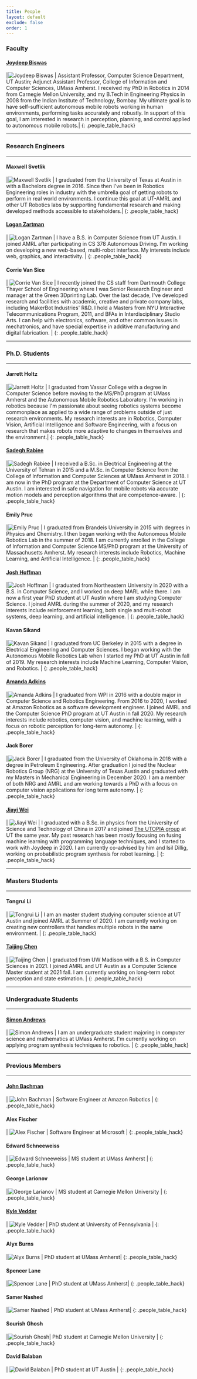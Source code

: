 ```yaml
---
title: People
layout: default
exclude: false
order: 1
---
```


### Faculty

#### [Joydeep Biswas](https://www.joydeepb.com/)

|![Joydeep Biswas](assets/images/people/joydeepb.jpg) | Assistant Professor, Computer Science Department, UT Austin; Adjunct Assistant Professor, College of Information and Computer Sciences, UMass Amherst. I received my PhD in Robotics in 2014 from Carnegie Mellon University, and my B.Tech in Engineering Physics in 2008 from the Indian Institute of Technology, Bombay. My ultimate goal is to have self-sufficient autonomous mobile robots working in human environments, performing tasks accurately and robustly. In support of this goal, I am interested in research in perception, planning, and control applied to autonomous mobile robots.|
{: .people_table_hack}

---
### Research Engineers
---

#### Maxwell Svetlik

|![Maxwell Svetlik](assets/images/people/maxwell_svetlik.jpg) | I graduated from the University of Texas at Austin in with a Bachelors degree in 2016. Since then I've been in Robotics Engineering roles in industry with the umbrella goal of getting robots to perform in real world environments. I continue this goal at UT-AMRL and other UT Robotics labs by supporting fundamental research and making developed methods accessible to stakeholders.|
{: .people_table_hack}

#### [Logan Zartman](https://zartman.org)

| ![Logan Zartman](assets/images/people/logan_zartman.jpg) | I have a B.S. in Computer Science from UT Austin. I joined AMRL after participating in CS 378 Autonomous Driving. I'm working on developing a new web-based, multi-robot interface. My interests include web, graphics, and interactivity. |
{: .people_table_hack}


#### Corrie Van Sice

| ![Corrie Van Sice](assets/images/people/CVanSice_Avatar_Med.png) | I recently joined the CS staff from Dartmouth College Thayer School of Engineering where I was Senior Research Engineer and manager at the Green 3Dprinting Lab.  Over the last decade, I've developed research and facilities with academic, creative and private company labs, including MakerBot Industries' R&D.  I hold a Masters from NYU Interactive Telecommunications Program, 2011, and BFAs in Interdisciplinary Studio Arts.  I can help with electronics, software, and other common issues in mechatronics, and have special expertise in additive manufacturing and digital fabrication. |
{: .people_table_hack}

---
### Ph.D. Students
---

#### Jarrett Holtz

|![Jarrett Holtz](assets/images/people/jarrett_holtz.jpg) | I graduated from Vassar College with a degree in Computer Science before moving to the MS/PhD program at UMass Amherst and the Autonomous Mobile Robotics Laboratory. I'm working in robotics because I'm passionate about seeing robotics systems become commonplace as applied to a wide range of problems outside of just research environments. My research interests are in Robotics, Computer Vision, Artificial Intelligence and Software Engineering, with a focus on research that makes robots more adaptive to changes in themselves and the environment.|
{: .people_table_hack}

#### [Sadegh Rabiee](http://www.cs.utexas.edu/~srabiee/)

|![Sadegh Rabiee](assets/images/people/sadegh_rabiee.jpg) | I received a B.Sc. in Electrical Engineering at the University of Tehran in 2015 and a M.Sc. in Computer Science from the College of Information and Computer Sciences at UMass Amherst in 2018. I am now in the PhD program at the Department of Computer Science at UT Austin. I am interested in safe navigation for mobile robots via accurate motion models and perception algorithms that are competence-aware. |
{: .people_table_hack}

#### Emily Pruc

|![Emily Pruc](assets/images/people/emily_pruc.jpg)  | I graduated from Brandeis University in 2015 with degrees in Physics and Chemistry. I then began working with the Autonomous Mobile Robotics Lab in the summer of 2018. I am currently enrolled in the College of Information and Computer Science MS/PhD program at the University of Massachusetts Amherst. My research interests include Robotics, Machine Learning, and Artificial Intelligence. |
{: .people_table_hack}

#### [Josh Hoffman](https://joshbhoffman.com/)

|![Josh Hoffman](assets/images/people/josh_hoffman.jpg)  | I graduated from Northeastern University in 2020 with a B.S. in Computer Science, and I worked on deep MARL while there. I am now a first year PhD student at UT Austin where I am studying Computer Science. I joined AMRL during the summer of 2020, and my research interests include reinforcement learning, both single and multi-robot systems, deep learning, and artificial intelligence. |
{: .people_table_hack}

#### Kavan Sikand

|![Kavan Sikand](assets/images/people/kavan_sikand.jpg)  | I graduated from UC Berkeley in 2015 with a degree in Electrical Engineering and Computer Sciences. I began working with the Autonomous Mobile Robotics Lab when I started my PhD at UT Austin in fall of 2019. My research interests include Machine Learning, Computer Vision, and Robotics. |
{: .people_table_hack}

#### [Amanda Adkins](https://mandi1267.github.io)

|![Amanda Adkins](assets/images/people/amanda_adkins.jpg)  | I graduated from WPI in 2016 with a double major in Computer Science and Robotics Engineering. From 2016 to 2020, I worked at Amazon Robotics as a software development engineer. I joined AMRL and the Computer Science PhD program at UT Austin in fall 2020. My research interests include robotics, computer vision, and machine learning, with a focus on robotic perception for long-term autonomy. |
{: .people_table_hack}


#### Jack Borer

|![Jack Borer](assets/images/people/jack_borer.jpg)  | I graduated from the University of Oklahoma in 2018 with a degree in Petroleum Engineering. After graduation I joined the Nuclear Robotics Group (NRG) at the University of Texas Austin and graduated with my Masters in Mechanical Engineering in December 2020. I am a member of both NRG and AMRL and am working towards a PhD with a focus on computer vision applications for long term autonomy. |
{: .people_table_hack}

#### [Jiayi Wei](https://mrvplusone.github.io/)

| ![Jiayi Wei](assets/images/people/jiayi_wei.jpg)  | I graduated with a B.Sc. in physics from the University of Science and Technology of China in 2017 and joined [The UTOPIA group](http://utopia.cs.utexas.edu/) at UT the same year. My past research has been mostly focusing on fusing machine learning with programming language techniques, and I started to work with Joydeep in 2020. I am currently co-advised by him and Isil Dillig, working on probabilistic program synthesis for robot learning. |
{: .people_table_hack}

---
### Masters Students
---

#### Tongrui Li

| ![Tongrui Li](assets/images/people/tongrui_li.jpg) | I am an master student studying computer science at UT Austin and joined AMRL at Summer of 2020. I am currently working on creating new controllers that handles multiple robots in the same environment. | 
{: .people_table_hack}

#### [Taijing Chen](https://tiejean.github.io/about.html)

| ![Taijing Chen](assets/images/people/taijing_chen.jpg) | I graduated from UW Madison with a B.S. in Computer Sciences in 2021. I joined AMRL and UT Austin as a Computer Science Master student at 2021 fall. I am currently working on long-term robot perception and state estimation. | 
{: .people_table_hack}

---

### Undergraduate Students
---

#### [Simon Andrews](https://simonandrews.org/)

| ![Simon Andrews](assets/images/people/simon_andrews.jpg) | I am an undergraduate student majoring in computer science and mathematics at UMass Amherst. I'm currently working on applying program synthesis techniques to robotics. |
{: .people_table_hack}

---
### Previous Members
---

#### [John Bachman](https://thecynosure.github.io/)

| ![John Bachman](assets/images/people/john_bachman.jpg) | Software Engineer at Amazon Robotics |
{: .people_table_hack}

#### Alex Fischer

| ![Alex Fischer](assets/images/people/alex_fischer.jpg) |  Software Engineer at Microsoft |
{: .people_table_hack}

#### Edward Schneeweiss

| ![Edward Schneeweiss](assets/images/people/eddy_schneeweiss.jpg) | MS student at UMass Amherst |
{: .people_table_hack}

#### George Larionov

|![George Larianov](assets/images/people/george_larionov.jpg) | MS student at Carnegie Mellon University |
{: .people_table_hack}

#### [Kyle Vedder](http://vedder.io)

| ![Kyle Vedder](assets/images/people/kyle_vedder.jpg) | PhD student at University of Pennsylvania |
{: .people_table_hack}

#### Alyx Burns

|![Alyx Burns](assets/images/people/alyx_burns.jpg) | PhD student at UMass Amherst|
{: .people_table_hack}

#### Spencer Lane

|![Spencer Lane](assets/images/people/spencer_lane.jpg) | PhD student at UMass Amherst|
{: .people_table_hack}

#### Samer Nashed

|![Samer Nashed](assets/images/people/samer_nashed.jpg) | PhD student at UMass Amherst|
{: .people_table_hack}

#### Sourish Ghosh

|![Sourish Ghosh](assets/images/people/sourish_ghosh.jpg)| PhD student at Carnegie Mellon University |
{: .people_table_hack}

#### David Balaban

| ![David Balaban](assets/images/people/david_balaban.jpg) | PhD student at UT Austin |
{: .people_table_hack}
